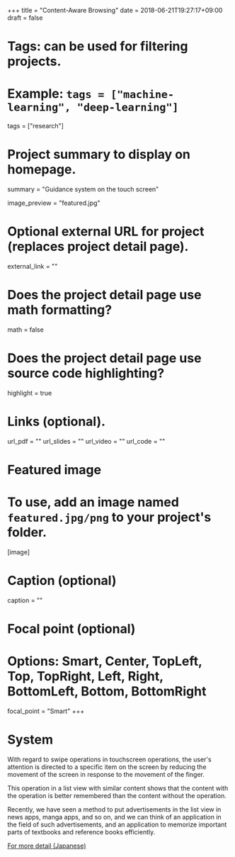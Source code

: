 +++
title = "Content-Aware Browsing"
date = 2018-06-21T19:27:17+09:00
draft = false

# Tags: can be used for filtering projects.
# Example: `tags = ["machine-learning", "deep-learning"]`
tags = ["research"]

# Project summary to display on homepage.
summary = "Guidance system on the touch screen"

image_preview = "featured.jpg"
# Optional external URL for project (replaces project detail page).
external_link = ""

# Does the project detail page use math formatting?
math = false

# Does the project detail page use source code highlighting?
highlight = true

# Links (optional).
url_pdf = ""
url_slides = ""
url_video = ""
url_code = ""

# Featured image
# To use, add an image named `featured.jpg/png` to your project's folder. 
[image]
  # Caption (optional)
  caption = ""
  
  # Focal point (optional)
  # Options: Smart, Center, TopLeft, Top, TopRight, Left, Right, BottomLeft, Bottom, BottomRight
  focal_point = "Smart"
+++

# System
With regard to swipe operations in touchscreen operations, the user's attention is directed to a specific item on the screen by reducing the movement of the screen in response to the movement of the finger.

This operation in a list view with similar content shows that the content with the operation is better remembered than the content without the operation.

Recently, we have seen a method to put advertisements in the list view in news apps, manga apps, and so on, and we can think of an application in the field of such advertisements, and an application to memorize important parts of textbooks and reference books efficiently.

[For more detail (Japanese)](https://www.jstage.jst.go.jp/article/tvrsj/23/3/23_139/_article/-char/ja)

